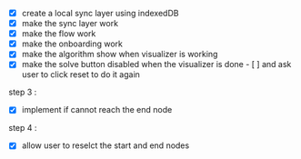- [x] create a local sync layer using indexedDB
- [x] make the sync layer work
- [x] make the flow work
- [x] make the onboarding work
- [x] make the algorithm show when visualizer is working
- [x] make the solve button disabled when the visualizer is done - [ ] and ask user to click reset to do it again

step 3 :

- [x] implement if cannot reach the end node

step 4 :

- [x] allow user to reselct the start and end nodes
